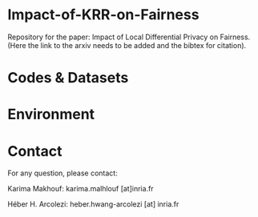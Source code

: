 # Impact-of-KRR-on-Fairness
Repository for the paper: Impact of Local Differential Privacy on Fairness. (Here the link to the arxiv needs to be added and the bibtex for citation).

# Codes & Datasets

# Environment

# Contact
For any question, please contact:

Karima Makhouf: karima.malhlouf [at]inria.fr

Héber H. Arcolezi: heber.hwang-arcolezi [at] inria.fr

